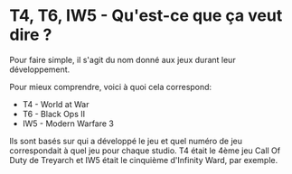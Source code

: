 # T4, T6, IW5 - Qu'est-ce que ça veut dire ?

Pour faire simple, il s'agit du nom donné aux jeux durant leur développement.

Pour mieux comprendre, voici à quoi cela correspond:  

* T4 - World at War
* T6 - Black Ops II
* IW5 - Modern Warfare 3

Ils sont basés sur qui a développé le jeu et quel numéro de jeu correspondait à quel jeu pour chaque studio. T4 était le 4ème jeu Call Of Duty de Treyarch et IW5 était le cinquième d'Infinity Ward, par exemple.
